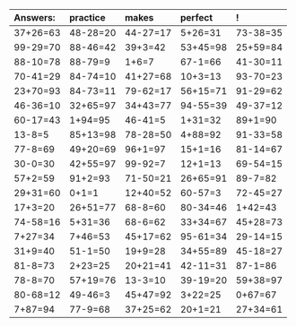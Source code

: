 | Answers: | practice | makes | perfect | ! |
| :--- | :--- | :--- | :--- | :--- |
| 37+26=63 | 48-28=20 | 44-27=17 | 5+26=31 | 73-38=35 | 
| 99-29=70 | 88-46=42 | 39+3=42 | 53+45=98 | 25+59=84 | 
| 88-10=78 | 88-79=9 | 1+6=7 | 67-1=66 | 41-30=11 | 
| 70-41=29 | 84-74=10 | 41+27=68 | 10+3=13 | 93-70=23 | 
| 23+70=93 | 84-73=11 | 79-62=17 | 56+15=71 | 91-29=62 | 
| 46-36=10 | 32+65=97 | 34+43=77 | 94-55=39 | 49-37=12 | 
| 60-17=43 | 1+94=95 | 46-41=5 | 1+31=32 | 89+1=90 | 
| 13-8=5 | 85+13=98 | 78-28=50 | 4+88=92 | 91-33=58 | 
| 77-8=69 | 49+20=69 | 96+1=97 | 15+1=16 | 81-14=67 | 
| 30-0=30 | 42+55=97 | 99-92=7 | 12+1=13 | 69-54=15 | 
| 57+2=59 | 91+2=93 | 71-50=21 | 26+65=91 | 89-7=82 | 
| 29+31=60 | 0+1=1 | 12+40=52 | 60-57=3 | 72-45=27 | 
| 17+3=20 | 26+51=77 | 68-8=60 | 80-34=46 | 1+42=43 | 
| 74-58=16 | 5+31=36 | 68-6=62 | 33+34=67 | 45+28=73 | 
| 7+27=34 | 7+46=53 | 45+17=62 | 95-61=34 | 29-14=15 | 
| 31+9=40 | 51-1=50 | 19+9=28 | 34+55=89 | 45-18=27 | 
| 81-8=73 | 2+23=25 | 20+21=41 | 42-11=31 | 87-1=86 | 
| 78-8=70 | 57+19=76 | 13-3=10 | 39-19=20 | 59+38=97 | 
| 80-68=12 | 49-46=3 | 45+47=92 | 3+22=25 | 0+67=67 | 
| 7+87=94 | 77-9=68 | 37+25=62 | 20+1=21 | 27+34=61 | 
